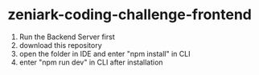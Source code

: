# zeniark-coding-challenge-frontend

1. Run the Backend Server first
2. download this repository
3. open the folder in IDE and enter "npm install" in CLI
4. enter "npm run dev" in CLI after installation
